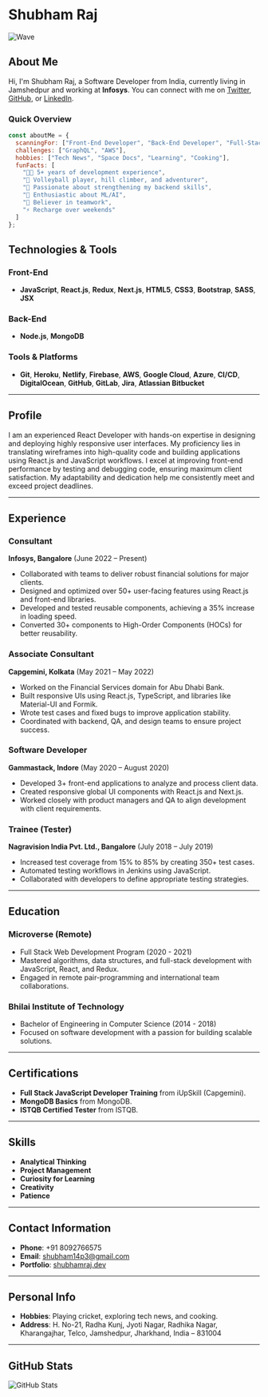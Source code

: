 # Shubham Raj

![Wave](https://raw.githubusercontent.com/MartinHeinz/MartinHeinz/master/wave.gif)

## About Me

Hi, I'm Shubham Raj, a Software Developer from India, currently living in Jamshedpur and working at **Infosys**. You can connect with me on [Twitter](https://twitter.com/@shubham14p3), [GitHub](https://github.com/shubham14p3), or [LinkedIn](https://www.linkedin.com/in/shubham14p3/).

### Quick Overview
```javascript
const aboutMe = {
  scanningFor: ["Front-End Developer", "Back-End Developer", "Full-Stack Developer"],
  challenges: ["GraphQL", "AWS"],
  hobbies: ["Tech News", "Space Docs", "Learning", "Cooking"],
  funFacts: [
    "👨‍💻 5+ years of development experience",
    "👯 Volleyball player, hill climber, and adventurer",
    "🔭 Passionate about strengthening my backend skills",
    "🌱 Enthusiastic about ML/AI",
    "🤝 Believer in teamwork",
    "⚡ Recharge over weekends"
  ]
};
```

## Technologies & Tools

### Front-End
- **JavaScript**, **React.js**, **Redux**, **Next.js**, **HTML5**, **CSS3**, **Bootstrap**, **SASS**, **JSX**

### Back-End
- **Node.js**, **MongoDB**

### Tools & Platforms
- **Git**, **Heroku**, **Netlify**, **Firebase**, **AWS**, **Google Cloud**, **Azure**, **CI/CD**, **DigitalOcean**, **GitHub**, **GitLab**, **Jira**, **Atlassian Bitbucket**

---

## Profile

I am an experienced React Developer with hands-on expertise in designing and deploying highly responsive user interfaces. My proficiency lies in translating wireframes into high-quality code and building applications using React.js and JavaScript workflows. I excel at improving front-end performance by testing and debugging code, ensuring maximum client satisfaction. My adaptability and dedication help me consistently meet and exceed project deadlines.

---

## Experience

### Consultant
**Infosys, Bangalore** (June 2022 – Present)
- Collaborated with teams to deliver robust financial solutions for major clients.
- Designed and optimized over 50+ user-facing features using React.js and front-end libraries.
- Developed and tested reusable components, achieving a 35% increase in loading speed.
- Converted 30+ components to High-Order Components (HOCs) for better reusability.

### Associate Consultant
**Capgemini, Kolkata** (May 2021 – May 2022)
- Worked on the Financial Services domain for Abu Dhabi Bank.
- Built responsive UIs using React.js, TypeScript, and libraries like Material-UI and Formik.
- Wrote test cases and fixed bugs to improve application stability.
- Coordinated with backend, QA, and design teams to ensure project success.

### Software Developer
**Gammastack, Indore** (May 2020 – August 2020)
- Developed 3+ front-end applications to analyze and process client data.
- Created responsive global UI components with React.js and Next.js.
- Worked closely with product managers and QA to align development with client requirements.

### Trainee (Tester)
**Nagravision India Pvt. Ltd., Bangalore** (July 2018 – July 2019)
- Increased test coverage from 15% to 85% by creating 350+ test cases.
- Automated testing workflows in Jenkins using JavaScript.
- Collaborated with developers to define appropriate testing strategies.

---

## Education

### Microverse (Remote)
- Full Stack Web Development Program (2020 - 2021)
- Mastered algorithms, data structures, and full-stack development with JavaScript, React, and Redux.
- Engaged in remote pair-programming and international team collaborations.

### Bhilai Institute of Technology
- Bachelor of Engineering in Computer Science (2014 - 2018)
- Focused on software development with a passion for building scalable solutions.

---

## Certifications
- **Full Stack JavaScript Developer Training** from iUpSkill (Capgemini).
- **MongoDB Basics** from MongoDB.
- **ISTQB Certified Tester** from ISTQB.

---

## Skills
- **Analytical Thinking**
- **Project Management**
- **Curiosity for Learning**
- **Creativity**
- **Patience**

---

## Contact Information
- **Phone**: +91 8092766575
- **Email**: shubham14p3@gmail.com
- **Portfolio**: [shubhamraj.dev](https://shubhamraj.dev)

---

## Personal Info
- **Hobbies**: Playing cricket, exploring tech news, and cooking.
- **Address**: H. No-21, Radha Kunj, Jyoti Nagar, Radhika Nagar, Kharangajhar, Telco, Jamshedpur, Jharkhand, India – 831004

---

## GitHub Stats

![GitHub Stats](https://github-readme-stats.vercel.app/api?username=shubham14p3&show_icons=true&theme=tokyonight&line_height=27)

